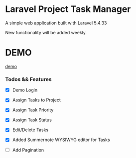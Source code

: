 # Laravel Project Task Manager

A simple web application built with Laravel 5.4.33

New functionality will be added weekly.

# DEMO
[demo](http://laravelproject.juancadima.com/)

### Todos && Features

* [x] Demo Login
* [x] Assign Tasks to Project
* [x] Assign Task Priority
* [x] Assign Task Status
* [x] Edit/Delete Tasks
* [x] Added Summernote WYSIWYG editor for Tasks
* [ ] Add Pagination

